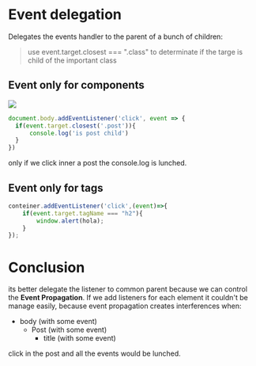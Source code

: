 # Event delegation
Delegates the events handler to the parent of a bunch of children:
> use event.target.closest === ".class" to determinate if the targe is child of the important class

## Event only for components

![](https://i.postimg.cc/mZCSnYqN/Screenshot-from-2022-06-07-10-10-14.png)

```js
document.body.addEventListener('click', event => {
  if(event.target.closest('.post')){
      console.log('is post child')
  }
})
```

only if we click inner a post the console.log is lunched.

## Event only for tags
```js
conteiner.addEventListener('click',(event)=>{
    if(event.target.tagName === "h2"){
        window.alert(hola);
    }
});
```

# Conclusion
its better delegate the listener to common parent because we can control the **Event Propagation**. If we add listeners for each element it couldn't be manage easily, because event propagation creates interferences when:

* body (with some event)
  * Post (with some event)
    * title (with some event)

click in the post and all the events would be lunched.